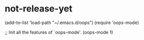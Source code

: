 not-release-yet
===============
(add-to-list 'load-path "~/.emacs.d/oops")
(require 'oops-mode)

;; Init all the features of `oops-mode'.
(oops-mode 1)